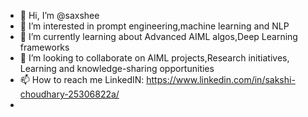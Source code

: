 - 👋 Hi, I’m @saxshee
- 👀 I’m interested in prompt engineering,machine learning and NLP
- 🌱 I’m currently learning about Advanced AIML algos,Deep Learning frameworks
- 💞️ I’m looking to collaborate on AIML projects,Research initiatives,
      Learning and knowledge-sharing opportunities
- 📫 How to reach me LinkedIN: https://www.linkedin.com/in/sakshi-choudhary-25306822a/
- 

<!---
saxshee/saxshee is a ✨ special ✨ repository because its `README.md` (this file) appears on your GitHub profile.
You can click the Preview link to take a look at your changes.
--->
